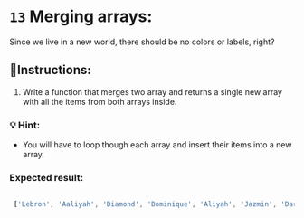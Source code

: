# `13` Merging arrays:

Since we live in a new world, there should be no colors or labels, right?

## 📝Instructions:

1. Write a function that merges two array and returns a single new array with all the items from both arrays inside.

### 💡 Hint:

+ You will have to loop though each array and insert their items into a new array.

### Expected result:

```js

 ['Lebron', 'Aaliyah', 'Diamond', 'Dominique', 'Aliyah', 'Jazmin', 'Darnell', 'Lucas', 'Jake', 'Scott', 'Amy', 'Molly', 'Hannah', 'Lucas']
```